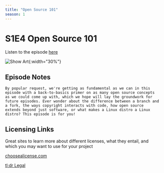 ```yaml
---
title: "Open Source 101"
season: 1
---
```

# S1E4 Open Source 101

Listen to the episode [here](https://fosspod.content.town/episodes/open-source-101)

![Show Art](https://image.simplecastcdn.com/images/369e8282-bab3-4f89-8844-5a60aee0d43c/0416aed1-7d3b-4bf9-94fe-f6403fae8621/3000x3000/screen-shot-2022-03-18-at-6-56-08-pm.jpg){:width="30%"}

## Episode Notes
```
By popular request, we're getting as fundamental as we can in this episode with a back-to-basics primer on as many open source concepts as we could come up with, which we hope will lay the groundwork for future episodes. Ever wonder about the difference between a branch and a fork, the ways copyright interacts with code, how open source extends beyond just software, or what makes a Linux distro a Linux distro? This episode is for you!
```

## Licensing Links
Great sites to learn more about different licenses, what they entail, and which you may want to use for your project

[choosealicense.com](https://choosealicense.com)

[tl;dr Legal](https://tldrlegal.com/)